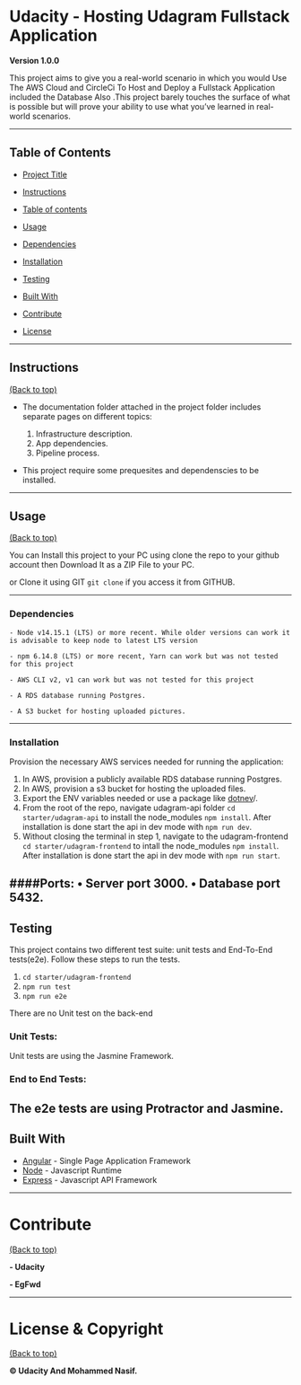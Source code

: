 # Udacity - Hosting Udagram Fullstack Application

**Version 1.0.0**

This project aims to give you a real-world scenario in which you would Use The AWS Cloud and CircleCi To Host and Deploy a Fullstack Application included the Database Also .This project barely touches the surface of what is possible but will prove your ability to use what you’ve learned in real-world scenarios.

---

## Table of Contents

- [Project Title](#Udacity-|-Image-Processing-API)

- [Instructions](#instructions)

- [Table of contents](#table-of-contents)

- [Usage](#Usage)

- [Dependencies](#Dependencies)

- [Installation](#Installation)

- [Testing](#Testing)

- [Built With](#Built-With)

- [Contribute](#contribute)

- [License](#License-&-Copyright)

---
## Instructions

[(Back to top)](#table-of-contents)

- The documentation folder attached in the project folder includes separate pages on different topics:
     1. Infrastructure description.
     2. App dependencies.
     3. Pipeline process.
    
- This project require some prequesites and dependenscies to be installed.

---

## Usage

[(Back to top)](#table-of-contents)

You can Install this project to your PC using clone the repo to your github account then Download It as a ZIP File to your PC.

or Clone it using GIT `git clone` if you access it from GITHUB.

---

### Dependencies

```
- Node v14.15.1 (LTS) or more recent. While older versions can work it is advisable to keep node to latest LTS version

- npm 6.14.8 (LTS) or more recent, Yarn can work but was not tested for this project

- AWS CLI v2, v1 can work but was not tested for this project

- A RDS database running Postgres.

- A S3 bucket for hosting uploaded pictures.

```
---
### Installation

Provision the necessary AWS services needed for running the application:

1. In AWS, provision a publicly available RDS database running Postgres. <Place holder for link to classroom article>
1. In AWS, provision a s3 bucket for hosting the uploaded files. <Place holder for tlink to classroom article>
1. Export the ENV variables needed or use a package like [dotnev](https://www.npmjs.com/package/dotenv)/.
1. From the root of the repo, navigate udagram-api folder `cd starter/udagram-api` to install the node_modules `npm install`. After installation is done start the api in dev mode with `npm run dev`.
1. Without closing the terminal in step 1, navigate to the udagram-frontend `cd starter/udagram-frontend` to intall the node_modules `npm install`. After installation is done start the api in dev mode with `npm run start`.
  
####Ports:
    • Server port 3000.
    • Database port 5432.
---
## Testing

This project contains two different test suite: unit tests and End-To-End tests(e2e). Follow these steps to run the tests.

1. `cd starter/udagram-frontend`
1. `npm run test`
1. `npm run e2e`

There are no Unit test on the back-end

### Unit Tests:

Unit tests are using the Jasmine Framework.

### End to End Tests:

The e2e tests are using Protractor and Jasmine.
---
## Built With

- [Angular](https://angular.io/) - Single Page Application Framework
- [Node](https://nodejs.org) - Javascript Runtime
- [Express](https://expressjs.com/) - Javascript API Framework
---
# Contribute

[(Back to top)](#table-of-contents)

**- Udacity**

**- EgFwd**

---

# License & Copyright

[(Back to top)](#table-of-contents)

**© Udacity And Mohammed Nasif.**
